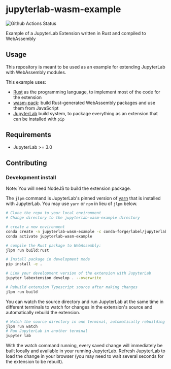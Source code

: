 # jupyterlab-wasm-example

![Github Actions Status](https://github.com/jtpio/jupyterlab-wasm-example/workflows/Build/badge.svg)

Example of a JupyterLab Extension written in Rust and compiled to WebAssembly

## Usage

This repository is meant to be used as an example for extending JupyterLab with WebAssembly modules.

This example uses:

- [Rust](https://rust-lang.org) as the programming language, to implement most of the code for the extension
- [wasm-pack](https://github.com/rustwasm/wasm-pack): build Rust-generated WebAssembly packages and use them from JavaScript
- [JupyterLab](https://github.com/jupyterlab/jupyterlab) build system, to package everything as an extension that can be installed with `pip`

## Requirements

* JupyterLab >= 3.0

## Contributing

### Development install

Note: You will need NodeJS to build the extension package.

The `jlpm` command is JupyterLab's pinned version of
[yarn](https://yarnpkg.com/) that is installed with JupyterLab. You may use
`yarn` or `npm` in lieu of `jlpm` below.

```bash
# Clone the repo to your local environment
# Change directory to the jupyterlab-wasm-example directory

# create a new environment
conda create -n jupyterlab-wasm-example -c conda-forge/label/jupyterlab_rc -c conda-forge/label/jupyterlab_server_rc -c conda-forge jupyterlab=3 nodejs python cookiecutter -y
conda activate jupyterlab-wasm-example

# compile the Rust package to WebAssembly:
jlpm run build:rust

# Install package in development mode
pip install -e .

# Link your development version of the extension with JupyterLab
jupyter labextension develop . --overwrite

# Rebuild extension Typescript source after making changes
jlpm run build
```

You can watch the source directory and run JupyterLab at the same time in different terminals to watch for changes in the extension's source and automatically rebuild the extension.

```bash
# Watch the source directory in one terminal, automatically rebuilding when needed
jlpm run watch
# Run JupyterLab in another terminal
jupyter lab
```

With the watch command running, every saved change will immediately be built locally and available in your running JupyterLab. Refresh JupyterLab to load the change in your browser (you may need to wait several seconds for the extension to be rebuilt).
